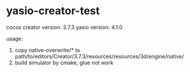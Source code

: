 # yasio-creator-test

cocos creator version: 3.7.3
yasio version: 4.1.0

usage: 

1. copy native-overwrite/* to path/to/editors/Creator/3.7.3/resources/resources/3d/engine/native/
2. build simulator by cmake, glue not work
